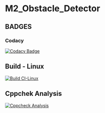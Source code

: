 # M2_Obstacle_Detector

## BADGES

### Codacy 

[![Codacy Badge](https://app.codacy.com/project/badge/Grade/c58e1b1d33fb4dcab85aa42dbbba850c)](https://www.codacy.com/gh/Darshitha-S20/M2_Obstacle_Detector/dashboard?utm_source=github.com&amp;utm_medium=referral&amp;utm_content=Darshitha-S20/M2_Obstacle_Detector&amp;utm_campaign=Badge_Grade)

## Build - Linux

[![Build CI-Linux](https://github.com/Darshitha-S20/M2_Obstacle_Detector/actions/workflows/c-cpp.yml/badge.svg)](https://github.com/Darshitha-S20/M2_Obstacle_Detector/actions/workflows/c-cpp.yml) 
 
## Cppchek Analysis

[![Cppcheck Analysis](https://github.com/Darshitha-S20/M2_Obstacle_Detector/actions/workflows/cppcheck_analyse.yml/badge.svg)](https://github.com/Darshitha-S20/M2_Obstacle_Detector/actions/workflows/cppcheck_analyse.yml)
